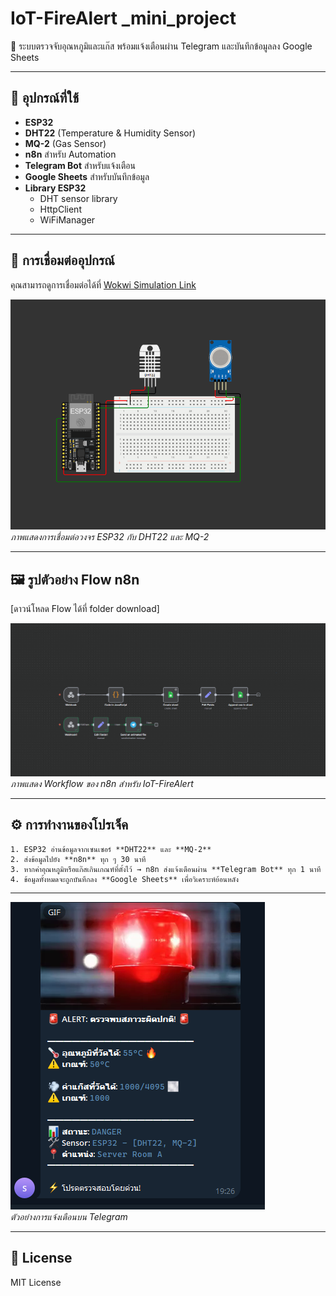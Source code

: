 # IoT-FireAlert \_mini_project

🚨 ระบบตรวจจับอุณหภูมิและแก๊ส พร้อมแจ้งเตือนผ่าน Telegram และบันทึกข้อมูลลง Google Sheets

---

## 🔧 อุปกรณ์ที่ใช้

- **ESP32**
- **DHT22** (Temperature & Humidity Sensor)
- **MQ-2** (Gas Sensor)
- **n8n** สำหรับ Automation
- **Telegram Bot** สำหรับแจ้งเตือน
- **Google Sheets** สำหรับบันทึกข้อมูล
- **Library ESP32**
  - DHT sensor library
  - HttpClient
  - WiFiManager

---

## 📌 การเชื่อมต่ออุปกรณ์

คุณสามารถดูการเชื่อมต่อได้ที่ [Wokwi Simulation Link](https://wokwi.com/projects/443150859549464577)

![Wokwi Circuit](https://raw.githubusercontent.com/sharkvortex/IoT-FireAlert/main/images/wokwi.png)  
_ภาพแสดงการเชื่อมต่อวงจร ESP32 กับ DHT22 และ MQ-2_

---

## 🖼 รูปตัวอย่าง Flow n8n

[ดาวน์โหลด Flow ได้ที่ folder download]

![n8n Flow Diagram](https://raw.githubusercontent.com/sharkvortex/IoT-FireAlert/main/images/n8n.png)  
_ภาพแสดง Workflow ของ n8n สำหรับ IoT-FireAlert_

---

## ⚙️ การทำงานของโปรเจ็ค

    1. ESP32 อ่านข้อมูลจากเซนเซอร์ **DHT22** และ **MQ-2**
    2. ส่งข้อมูลไปยัง **n8n** ทุก ๆ 30 นาที
    3. หากค่าอุณหภูมิหรือแก๊สเกินเกณฑ์ที่ตั้งไว้ → n8n ส่งแจ้งเตือนผ่าน **Telegram Bot** ทุก 1 นาที
    4. ข้อมูลทั้งหมดจะถูกบันทึกลง **Google Sheets** เพื่อวิเคราะห์ย้อนหลัง

---

![Telegram Alert Example](https://raw.githubusercontent.com/sharkvortex/IoT-FireAlert/main/images/telegram.png)  
_ตัวอย่างการแจ้งเตือนบน Telegram_

---

## 📜 License

MIT License
